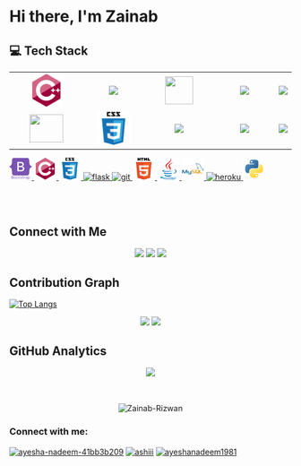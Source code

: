   # Hi there, I'm Zainab


<h2>💻 Tech Stack</h2>

<table width="100">
<tr>
    <td align='center' width="190">
        <img src="https://github.com/devicons/devicon/blob/master/icons/cplusplus/cplusplus-original.svg" width="60">
    </td>
    <td align='center' width="190">
        <img src="https://git-scm.com/images/logos/1color-darkbg@2x.png">
    </td>
    <td align='center' width="190">
        <img src="https://www.jing.fm/clipimg/full/53-537670_python-png-file-python-logo-png.png"  width="50" height="50">
    </td>
    <td align='center' width="190">
        <img src="https://download.logo.wine/logo/MySQL/MySQL-Logo.wine.png" >
    </td>
    <td align='center'>
        <img src="https://www.djangoproject.com/m/img/logos/django-logo-negative.png">
    </td>
</tr>

<tr>
    <td align='center'>
        <img src="https://upload.wikimedia.org/wikipedia/commons/thumb/3/38/HTML5_Badge.svg/600px-HTML5_Badge.svg.png" height="50" width="60">
    </td>
    <td align='center'>
        <img src="https://raw.githubusercontent.com/devicons/devicon/0d6c64dbbf311879f7d563bfc3ccf559f9ed111c/icons/css3/css3-original-wordmark.svg" width="60">
    </td>
    <td align='center'>
        <img src="https://www.vectorlogo.zone/logos/heroku/heroku-ar21.svg">
    </td>
    <td align='center'>
        <img src="https://github.com/bestofjs/bestofjs-webui/blob/master/public/logos/vscode.svg" width="60">
    </td>
    <td align='center'>
        <img src="https://buttercms.com/static/images/tech_banners/Flask.png" >
    </td>
</tr>    
</table>

<p align="left"> 
  <a href="https://getbootstrap.com" target="_blank" rel="noreferrer"> <img src="https://raw.githubusercontent.com/devicons/devicon/master/icons/bootstrap/bootstrap-plain-wordmark.svg" alt="bootstrap" width="40" height="40"/> </a> 
 <a href="https://www.w3schools.com/cpp/" target="_blank" rel="noreferrer"> <img src= "https://raw.githubusercontent.com/devicons/devicon/master/icons/cplusplus/cplusplus-original.svg" alt="cplusplus" width="40" height="40"/> </a> 
  <a href="https://www.w3schools.com/css/" target="_blank" rel="noreferrer"> <img src="https://raw.githubusercontent.com/devicons/devicon/master/icons/css3/css3-original-wordmark.svg" alt="css3" width="40" height="40"/> </a> 
  <a href="https://flask.palletsprojects.com/" target="_blank" rel="noreferrer"> <img src="https://www.vectorlogo.zone/logos/pocoo_flask/pocoo_flask-icon.svg" alt="flask" width="40" height="40"/> </a> 
  <a href="https://git-scm.com/" target="_blank" rel="noreferrer"> <img src="https://www.vectorlogo.zone/logos/git-scm/git-scm-icon.svg" alt="git" width="40" height="40"/> </a> 
  <a href="https://www.w3.org/html/" target="_blank" rel="noreferrer"> <img src="https://raw.githubusercontent.com/devicons/devicon/master/icons/html5/html5-original-wordmark.svg" alt="html5" width="40" height="40"/> </a> 
  <a href="https://www.java.com" target="_blank" rel="noreferrer"> <img src="https://raw.githubusercontent.com/devicons/devicon/master/icons/java/java-original.svg" alt="java" width="40" height="40"/> </a> 
  <a href="https://www.mysql.com/" target="_blank" rel="noreferrer"> <img src="https://raw.githubusercontent.com/devicons/devicon/master/icons/mysql/mysql-original-wordmark.svg" alt="mysql" width="40" height="40"/> </a> 
  <a href="https://www.heroku.com/" target="_blank" rel="noreferrer"> <img src="https://www.vectorlogo.zone/logos/heroku/heroku-ar21.svg" alt="heroku" width="40" height="40"/> </a> 
  <a href="https://www.python.org" target="_blank" rel="noreferrer"> <img src="https://raw.githubusercontent.com/devicons/devicon/master/icons/python/python-original.svg" alt="python" width="40" height="40"/> </a> 
</p>

<br />
<br />

## Connect with Me

<p align="center">
<a href="https://www.saad-hassan.com"><img src="https://img.shields.io/badge/Zainab-Rizwan.com-3423A6?style=flat&logo=Google-Chrome&logoColor=white"/></a>
<a href="https://linkedin.com/in/Zainab-Rizwan"><img src="https://img.shields.io/badge/-Zainab%20Rizwan-0077B5?style=flat&logo=Linkedin&logoColor=white"/></a>
<a href="mailto:zainabriz--27@gmail.com"><img src="https://img.shields.io/badge/-zainabriz0027@gmail.com-D14836?style=flat&logo=Gmail&logoColor=white"/></a>


## Contribution Graph

[![Top Langs](https://github-readme-stats.vercel.app/api/top-langs/?username=Zainab-Rizwan&layout=compact)](https://github.com/anuraghazra/github-readme-stats)

  <p align="center">
    <img height="180em" src="https://github-readme-streak-stats.herokuapp.com/?user=Zainab-Rizwan&theme=tokyonight&hide_border=true&background=0D1117&stroke=0000&count_private=true&include_all_commits=true"/>
    <img src="https://activity-graph.herokuapp.com/graph?username=Zainab-Rizwan&count_private=true&hide_border=true&theme=radical" />
</p>



<h2>GitHub Analytics</h2>

<p align="center">
<a href="https://github.com/saadhaxxan">
  <img height="180em" src="https://github-readme-stats.vercel.app/api?username=Zainab-Rizwan&show_icons=true&theme=radical&include_all_commits=true&count_private=true"/>
</a>
</p>



<br>
<div align="center">

<p align="center"> <img src="https://komarev.com/ghpvc/?username=Zainab-Rizwan" alt="Zainab-Rizwan"/> </p>

<h3 align="left">Connect with me:</h3>
<p align="left">
<a href="https://linkedin.com/in/ayesha-nadeem-41bb3b209" target="blank"><img align="center" src="https://raw.githubusercontent.com/rahuldkjain/github-profile-readme-generator/master/src/images/icons/Social/linked-in-alt.svg" alt="ayesha-nadeem-41bb3b209" height="30" width="40" /></a>
<a href="https://kaggle.com/ashiii" target="blank"><img align="center" src="https://raw.githubusercontent.com/rahuldkjain/github-profile-readme-generator/master/src/images/icons/Social/kaggle.svg" alt="ashiii" height="30" width="40" /></a>
<a href="https://www.hackerrank.com/ayeshanadeem1981" target="blank"><img align="center" src="https://raw.githubusercontent.com/rahuldkjain/github-profile-readme-generator/master/src/images/icons/Social/hackerrank.svg" alt="ayeshanadeem1981" height="30" width="40" /></a>
</p>

<!-- ![GitHub followers](https://img.shields.io/github/followers/Ayesha659?label=follow&style=social "Follow on Github") -->

</div>


